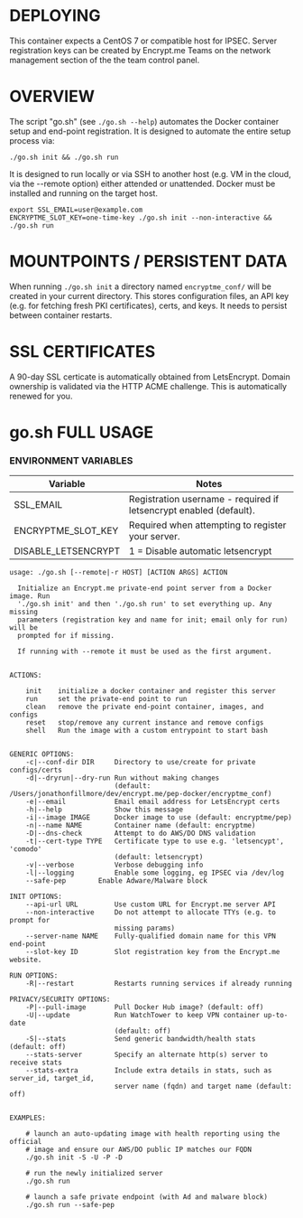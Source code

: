 # DEPLOYING

This container expects a CentOS 7 or compatible host for IPSEC. 
Server registration keys can be created by Encrypt.me Teams on the network
management section of the the team control panel.

# OVERVIEW

The script "go.sh" (see `./go.sh --help`) automates the Docker container setup
and end-point registration. It is designed to automate the entire setup process
via:

  `./go.sh init && ./go.sh run`

It is designed to run locally or via SSH to another host (e.g. VM in the cloud,
via the --remote option) either attended or unattended. Docker must be
installed and running on the target host.

```
export SSL_EMAIL=user@example.com
ENCRYPTME_SLOT_KEY=one-time-key ./go.sh init --non-interactive && ./go.sh run
```


# MOUNTPOINTS / PERSISTENT DATA

When running `./go.sh init` a directory named `encryptme_conf/` will be created
in your current directory. This stores configuration files, an API key (e.g.
for fetching fresh PKI certificates), certs, and keys. It needs to persist
between container restarts.


# SSL CERTIFICATES

A 90-day SSL certicate is automatically obtained from LetsEncrypt. Domain
ownership is validated via the HTTP ACME challenge. This is automatically
renewed for you.


# go.sh FULL USAGE

### ENVIRONMENT VARIABLES

| Variable | Notes |
|----------|-------|
| SSL_EMAIL | Registration username - required if letsencrypt enabled (default). |
| ENCRYPTME_SLOT_KEY | Required when attempting to register your server. |
| DISABLE_LETSENCRYPT| 1 = Disable automatic letsencrypt |


```
usage: ./go.sh [--remote|-r HOST] [ACTION ARGS] ACTION

  Initialize an Encrypt.me private-end point server from a Docker image. Run
  './go.sh init' and then './go.sh run' to set everything up. Any missing
  parameters (registration key and name for init; email only for run) will be
  prompted for if missing.

  If running with --remote it must be used as the first argument.


ACTIONS:

    init    initialize a docker container and register this server
    run     set the private-end point to run
    clean   remove the private end-point container, images, and configs
    reset   stop/remove any current instance and remove configs
    shell   Run the image with a custom entrypoint to start bash


GENERIC OPTIONS:
    -c|--conf-dir DIR     Directory to use/create for private configs/certs
    -d|--dryrun|--dry-run Run without making changes
                          (default: /Users/jonathonfillmore/dev/encrypt.me/pep-docker/encryptme_conf)
    -e|--email            Email email address for LetsEncrypt certs
    -h|--help             Show this message
    -i|--image IMAGE      Docker image to use (default: encryptme/pep)
    -n|--name NAME        Container name (default: encryptme)
    -D|--dns-check        Attempt to do AWS/DO DNS validation
    -t|--cert-type TYPE   Certificate type to use e.g. 'letsencypt', 'comodo'
                          (default: letsencrypt)
    -v|--verbose          Verbose debugging info
    -l|--logging          Enable some logging, eg IPSEC via /dev/log
    --safe-pep		  Enable Adware/Malware block

INIT OPTIONS:
    --api-url URL         Use custom URL for Encrypt.me server API
    --non-interactive     Do not attempt to allocate TTYs (e.g. to prompt for
                          missing params)
    --server-name NAME    Fully-qualified domain name for this VPN end-point
    --slot-key ID         Slot registration key from the Encrypt.me website.

RUN OPTIONS:
    -R|--restart          Restarts running services if already running

PRIVACY/SECURITY OPTIONS:
    -P|--pull-image       Pull Docker Hub image? (default: off)
    -U|--update           Run WatchTower to keep VPN container up-to-date
                          (default: off)
    -S|--stats            Send generic bandwidth/health stats (default: off)
    --stats-server        Specify an alternate http(s) server to receive stats
    --stats-extra         Include extra details in stats, such as server_id, target_id,
                          server name (fqdn) and target name (default: off)


EXAMPLES:

    # launch an auto-updating image with health reporting using the official
    # image and ensure our AWS/DO public IP matches our FQDN
    ./go.sh init -S -U -P -D
    
    # run the newly initialized server
    ./go.sh run
    
    # launch a safe private endpoint (with Ad and malware block)
    ./go.sh run --safe-pep
```
